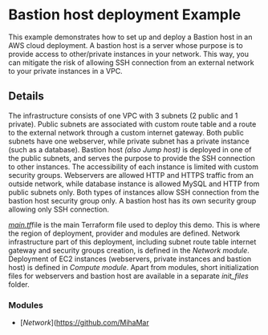 # Bastion host deployment Example
This example demonstrates how to set up and deploy a Bastion host in an AWS cloud deployment. A bastion host is a server whose purpose is to provide access to other/private instances in your network. This way, you can mitigate the risk of allowing SSH connection from an external network to your private instances in a VPC. 

## Details
The infrastructure consists of one VPC with 3 subnets (2 public and 1 private). Public subnets are associated with custom route table and a route to the external network through a custom internet gateway. Both public subnets have one webserver, while private subnet has a private instance (such as a database). Bastion host *(also Jump host)* is deployed in one of the public subnets, and serves the purpose to provide the SSH connection to other instances. The accessibility of each instance is limited with custom security groups. Webservers are allowed HTTP and HTTPS traffic from an outside network, while database instance is allowed MySQL and HTTP from public subnets only. Both types of instances allow SSH connection from the bastion host security group only. A bastion host has its own security group allowing only SSH connection.

[*main.tf*](https://github.com/MihaMarkocic/cloudservices/blob/master/AWS/bastion_host/main.tf)file is the main Terraform file used to deploy this demo. This is where the region of deployment, provider and modules are defined. Network infrastructure part of this deployment, including subnet route table internet gateway and security groups creation, is defined in the *Network module*. Deployment of EC2 instances (webservers, private instances and bastion host) is defined in *Compute module*. Apart from modules, short initialization files for webservers and bastion host are available in a separate *init_files* folder.

### Modules
- [*Network*](https://github.com/MihaMar
